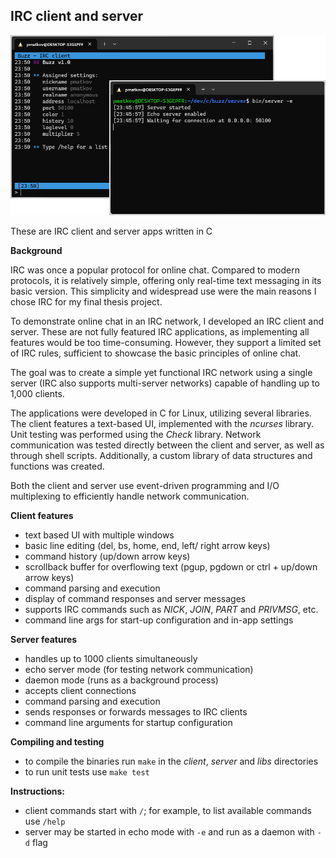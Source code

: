 ## IRC client and server

![Screenshot from the app](buzz.png)

These are IRC client and server apps written in C

**Background**

IRC was once a popular protocol for online chat. Compared to modern protocols, it is relatively simple, offering only real-time text messaging in its basic version. This simplicity and widespread use were the main reasons I chose IRC for my final thesis project.

To demonstrate online chat in an IRC network, I developed an IRC client and server. These are not fully featured IRC applications, as implementing all features would be too time-consuming. However, they support a limited set of IRC rules, sufficient to showcase the basic principles of online chat.

The goal was to create a simple yet functional IRC network using a single server (IRC also supports multi-server networks) capable of handling up to 1,000 clients.

The applications were developed in C for Linux, utilizing several libraries. The client features a text-based UI, implemented with the *ncurses* library. Unit testing was performed using the *Check* library. Network communication was tested directly between the client and server, as well as through shell scripts. Additionally, a custom library of data structures and functions was created.

Both the client and server use event-driven programming and I/O multiplexing to efficiently handle network communication.

**Client features**

- text based UI with multiple windows
- basic line editing (del, bs, home, end, left/ right arrow keys)
- command history (up/down arrow keys)
- scrollback buffer for overflowing text (pgup, pgdown or ctrl + up/down arrow keys)
- command parsing and execution
- display of command responses and server messages
- supports IRC commands such as *NICK*, *JOIN*, *PART* and *PRIVMSG*, etc.
- command line args for start-up configuration and in-app settings

**Server features**

- handles up to 1000 clients simultaneously
- echo server mode (for testing network communication)
- daemon mode (runs as a background process)
- accepts client connections
- command parsing and execution
- sends responses or forwards messages to IRC clients
- command line arguments for startup configuration

**Compiling and testing**
- to compile the binaries run `make` in the *client*, *server* and *libs* directories
- to run unit tests use `make test`

**Instructions:**
- client commands start with `/`; for example, to list available commands use `/help`
- server may be started in echo mode with `-e` and run as a daemon with `-d` flag
  